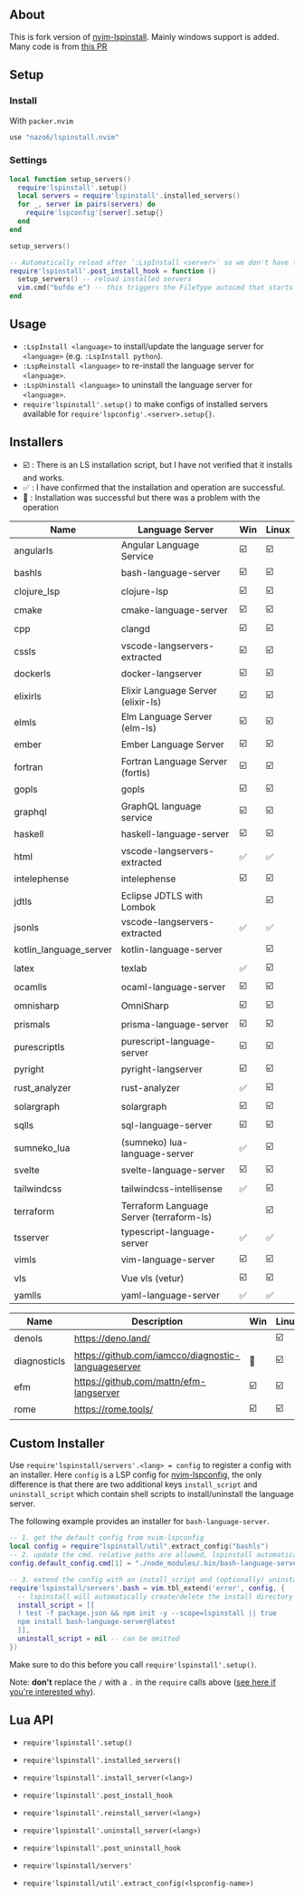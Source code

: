 ## About

This is fork version of [nvim-lspinstall](https://github.com/kabouzeid/nvim-lspinstall).
Mainly windows support is added.
Many code is from [this PR](https://github.com/kabouzeid/nvim-lspinstall/pull/96)

## Setup

### Install

With `packer.nvim`

```lua
use "nazo6/lspinstall.nvim"
```

### Settings

```lua
local function setup_servers()
  require'lspinstall'.setup()
  local servers = require'lspinstall'.installed_servers()
  for _, server in pairs(servers) do
    require'lspconfig'[server].setup{}
  end
end

setup_servers()

-- Automatically reload after `:LspInstall <server>` so we don't have to restart neovim
require'lspinstall'.post_install_hook = function ()
  setup_servers() -- reload installed servers
  vim.cmd("bufdo e") -- this triggers the FileType autocmd that starts the server
end
```

## Usage

- `:LspInstall <language>` to install/update the language server for `<language>` (e.g. `:LspInstall python`).
- `:LspReinstall <language>` to re-install the language server for `<language>`.
- `:LspUninstall <language>` to uninstall the language server for `<language>`.
- `require'lspinstall'.setup()` to make configs of installed servers available for `require'lspconfig'.<server>.setup{}`.

## Installers

- :ballot_box_with_check: : There is an LS installation script, but I have not verified that it installs and works.
- :white_check_mark: : I have confirmed that the installation and operation are successful.
- :checkered_flag: : Installation was successful but there was a problem with the operation

| Name                   | Language Server                          | Win                     | Linux                   |
| ---------------------- | ---------------------------------------- | ----------------------- | ----------------------- |
| angularls              | Angular Language Service                 | :ballot_box_with_check: | :ballot_box_with_check: |
| bashls                 | bash-language-server                     | :ballot_box_with_check: | :ballot_box_with_check: |
| clojure_lsp            | clojure-lsp                              | :ballot_box_with_check: | :ballot_box_with_check: |
| cmake                  | cmake-language-server                    | :ballot_box_with_check: | :ballot_box_with_check: |
| cpp                    | clangd                                   | :ballot_box_with_check: | :ballot_box_with_check: |
| cssls                  | vscode-langservers-extracted             | :ballot_box_with_check: | :ballot_box_with_check: |
| dockerls               | docker-langserver                        | :ballot_box_with_check: | :ballot_box_with_check: |
| elixirls               | Elixir Language Server (elixir-ls)       | :ballot_box_with_check: | :ballot_box_with_check: |
| elmls                  | Elm Language Server (elm-ls)             | :ballot_box_with_check: | :ballot_box_with_check: |
| ember                  | Ember Language Server                    | :ballot_box_with_check: | :ballot_box_with_check: |
| fortran                | Fortran Language Server (fortls)         | :ballot_box_with_check: | :ballot_box_with_check: |
| gopls                  | gopls                                    | :ballot_box_with_check: | :ballot_box_with_check: |
| graphql                | GraphQL language service                 | :ballot_box_with_check: | :ballot_box_with_check: |
| haskell                | haskell-language-server                  | :ballot_box_with_check: | :ballot_box_with_check: |
| html                   | vscode-langservers-extracted             | :white_check_mark:      | :white_check_mark:      |
| intelephense           | intelephense                             | :ballot_box_with_check: | :ballot_box_with_check: |
| jdtls                  | Eclipse JDTLS with Lombok                |                         | :ballot_box_with_check: |
| jsonls                 | vscode-langservers-extracted             | :white_check_mark:      | :white_check_mark:      |
| kotlin_language_server | kotlin-language-server                   |                         | :ballot_box_with_check: |
| latex                  | texlab                                   | :white_check_mark:      | :ballot_box_with_check: |
| ocamlls                | ocaml-language-server                    | :ballot_box_with_check: | :ballot_box_with_check: |
| omnisharp              | OmniSharp                                | :ballot_box_with_check: | :ballot_box_with_check: |
| prismals               | prisma-language-server                   | :ballot_box_with_check: | :ballot_box_with_check: |
| purescriptls           | purescript-language-server               | :ballot_box_with_check: | :ballot_box_with_check: |
| pyright                | pyright-langserver                       | :ballot_box_with_check: | :ballot_box_with_check: |
| rust_analyzer          | rust-analyzer                            | :white_check_mark:      | :ballot_box_with_check: |
| solargraph             | solargraph                               | :ballot_box_with_check: | :ballot_box_with_check: |
| sqlls                  | sql-language-server                      | :ballot_box_with_check: | :ballot_box_with_check: |
| sumneko_lua            | (sumneko) lua-language-server            | :white_check_mark:      | :ballot_box_with_check: |
| svelte                 | svelte-language-server                   | :ballot_box_with_check: | :ballot_box_with_check: |
| tailwindcss            | tailwindcss-intellisense                 | :white_check_mark:      | :ballot_box_with_check: |
| terraform              | Terraform Language Server (terraform-ls) |                         | :ballot_box_with_check: |
| tsserver               | typescript-language-server               | :white_check_mark:      | :white_check_mark:      |
| vimls                  | vim-language-server                      | :ballot_box_with_check: | :ballot_box_with_check: |
| vls                    | Vue vls (vetur)                          | :ballot_box_with_check: | :ballot_box_with_check: |
| yamlls                 | yaml-language-server                     | :white_check_mark:      | :white_check_mark:      |

| Name         | Description                                         | Win                     | Linux                   |
| ------------ | --------------------------------------------------- | ----------------------- | ----------------------- |
| denols       | https://deno.land/                                  |                         | :ballot_box_with_check: |
| diagnosticls | https://github.com/iamcco/diagnostic-languageserver | :checkered_flag:        | :ballot_box_with_check: |
| efm          | https://github.com/mattn/efm-langserver             | :ballot_box_with_check: | :ballot_box_with_check: |
| rome         | https://rome.tools/                                 | :ballot_box_with_check: | :ballot_box_with_check: |

## Custom Installer

Use `require'lspinstall/servers'.<lang> = config` to register a config with an installer.
Here `config` is a LSP config for [nvim-lspconfig](https://github.com/neovim/nvim-lspconfig), the only difference is that there are two additional keys `install_script` and `uninstall_script` which contain shell scripts to install/uninstall the language server.

The following example provides an installer for `bash-language-server`.

```lua
-- 1. get the default config from nvim-lspconfig
local config = require"lspinstall/util".extract_config("bashls")
-- 2. update the cmd. relative paths are allowed, lspinstall automatically adjusts the cmd and cmd_cwd for us!
config.default_config.cmd[1] = "./node_modules/.bin/bash-language-server"

-- 3. extend the config with an install_script and (optionally) uninstall_script
require'lspinstall/servers'.bash = vim.tbl_extend('error', config, {
  -- lspinstall will automatically create/delete the install directory for every server
  install_script = [[
  ! test -f package.json && npm init -y --scope=lspinstall || true
  npm install bash-language-server@latest
  ]],
  uninstall_script = nil -- can be omitted
})
```

Make sure to do this before you call `require'lspinstall'.setup()`.

Note: **don't** replace the `/` with a `.` in the `require` calls above ([see here if you're interested why](https://github.com/kabouzeid/nvim-lspinstall/issues/14)).

## Lua API

- `require'lspinstall'.setup()`

- `require'lspinstall'.installed_servers()`

- `require'lspinstall'.install_server(<lang>)`
- `require'lspinstall'.post_install_hook`
- `require'lspinstall'.reinstall_server(<lang>)`

- `require'lspinstall'.uninstall_server(<lang>)`
- `require'lspinstall'.post_uninstall_hook`

- `require'lspinstall/servers'`

- `require'lspinstall/util'.extract_config(<lspconfig-name>)`

